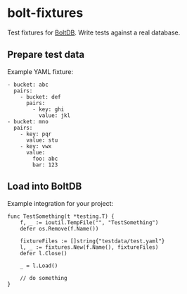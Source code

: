# bolt-fixtures
Test fixtures for [BoltDB](https://github.com/etcd-io/bbolt). Write tests against a real database.

## Prepare test data

Example YAML fixture:

```
- bucket: abc
  pairs:
    - bucket: def
      pairs:
        - key: ghi
          value: jkl
- bucket: mno
  pairs:
    - key: pqr
      value: stu
    - key: vwx
      value:
        foo: abc
        bar: 123
```

## Load into BoltDB

Example integration for your project:

```
func TestSomething(t *testing.T) {
	f, _ := ioutil.TempFile("", "TestSomething")
	defer os.Remove(f.Name())

	fixtureFiles := []string{"testdata/test.yaml"}
	l, _ := fixtures.New(f.Name(), fixtureFiles)
	defer l.Close()

	_ = l.Load()

	// do something
}
```
